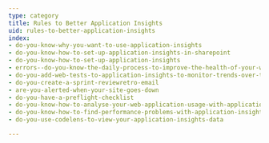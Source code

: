 ```yaml
---
type: category
title: Rules to Better Application Insights
uid: rules-to-better-application-insights
index:
- do-you-know-why-you-want-to-use-application-insights
- do-you-know-how-to-set-up-application-insights-in-sharepoint
- do-you-know-how-to-set-up-application-insights
- errors--do-you-know-the-daily-process-to-improve-the-health-of-your-web-application
- do-you-add-web-tests-to-application-insights-to-monitor-trends-over-time
- do-you-create-a-sprint-reviewretro-email
- are-you-alerted-when-your-site-goes-down
- do-you-have-a-preflight-checklist
- do-you-know-how-to-analyse-your-web-application-usage-with-application-insights
- do-you-know-how-to-find-performance-problems-with-application-insights
- do-you-use-codelens-to-view-your-application-insights-data

---
```





